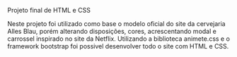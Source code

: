 Projeto final de HTML e CSS

Neste projeto foi utilizado como base o modelo oficial do site da cervejaria Alles Blau, porém alterando disposições, cores, acrescentando modal e carrossel inspirado no site da Netflix.
Utilizando a biblioteca animete.css e o framework bootstrap foi possivel desenvolver todo o site com HTML e CSS.
